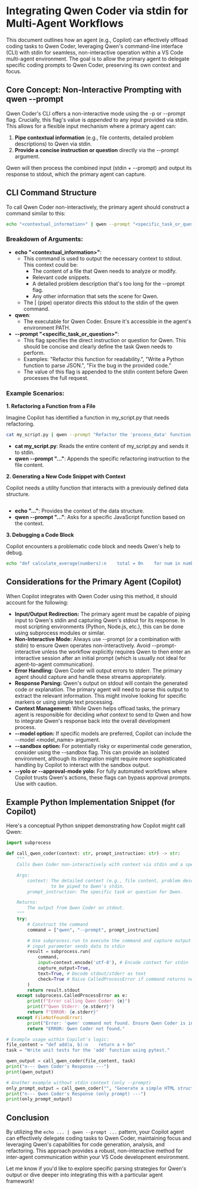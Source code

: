 # **Integrating Qwen Coder via stdin for Multi-Agent Workflows**

This document outlines how an agent (e.g., Copilot) can effectively offload coding tasks to Qwen Coder, leveraging Qwen's command-line interface (CLI) with stdin for seamless, non-interactive operation within a VS Code multi-agent environment. The goal is to allow the primary agent to delegate specific coding prompts to Qwen Coder, preserving its own context and focus.

## **Core Concept: Non-Interactive Prompting with qwen --prompt**

Qwen Coder's CLI offers a non-interactive mode using the -p or --prompt flag. Crucially, this flag's value is *appended* to any input provided via stdin. This allows for a flexible input mechanism where a primary agent can:

1. **Pipe contextual information** (e.g., file contents, detailed problem descriptions) to Qwen via stdin.
2. **Provide a concise instruction or question** directly via the --prompt argument.

Qwen will then process the combined input (stdin + --prompt) and output its response to stdout, which the primary agent can capture.

## **CLI Command Structure**

To call Qwen Coder non-interactively, the primary agent should construct a command similar to this:

```bash
echo "<contextual_information>" | qwen --prompt "<specific_task_or_question>"
```

### **Breakdown of Arguments:**

* **echo "<contextual_information>"**:
  * This command is used to output the necessary context to stdout. This context could be:
    * The content of a file that Qwen needs to analyze or modify.
    * Relevant code snippets.
    * A detailed problem description that's too long for the --prompt flag.
    * Any other information that sets the scene for Qwen.
  * The | (pipe) operator directs this stdout to the stdin of the qwen command.
* **qwen**:
  * The executable for Qwen Coder. Ensure it's accessible in the agent's environment PATH.
* **--prompt "<specific_task_or_question>"**:
  * This flag specifies the direct instruction or question for Qwen. This should be concise and clearly define the task Qwen needs to perform.
  * Examples: "Refactor this function for readability.", "Write a Python function to parse JSON.", "Fix the bug in the provided code."
  * The value of this flag is appended to the stdin content before Qwen processes the full request.

### **Example Scenarios:**

**1. Refactoring a Function from a File**

Imagine Copilot has identified a function in my_script.py that needs refactoring.

```bash
cat my_script.py | qwen --prompt "Refactor the 'process_data' function in the provided Python code to improve error handling and add docstrings. Ensure it still returns the same output format."
```

* **cat my_script.py**: Reads the entire content of my_script.py and sends it to stdin.
* **qwen --prompt "..."**: Appends the specific refactoring instruction to the file content.

**2. Generating a New Code Snippet with Context**

Copilot needs a utility function that interacts with a previously defined data structure.

```echo "Current data structure: { 'users': [{'id': 1, 'name': 'Alice'}, {'id': 2, 'name': 'Bob'}] }" | qwen --prompt "Write a JavaScript function called 'getUserById(id, users)' that takes an ID and the users array, and returns the user object matching the ID. Return null if not found."
```

* **echo "..."**: Provides the context of the data structure.
* **qwen --prompt "..."**: Asks for a specific JavaScript function based on the context.

**3. Debugging a Code Block**

Copilot encounters a problematic code block and needs Qwen's help to debug.

```bash
echo "def calculate_average(numbers):n    total = 0n    for num in numbers:n        total += numn    return total / len(numbers)nn# Issue: Raises ZeroDivisionError if numbers is empty" | qwen --prompt "Identify and fix the bug in the provided Python function `calculate_average` that causes a ZeroDivisionError for empty lists. Provide the corrected function."
```

## **Considerations for the Primary Agent (Copilot)**

When Copilot integrates with Qwen Coder using this method, it should account for the following:

* **Input/Output Redirection:** The primary agent must be capable of piping input to Qwen's stdin and capturing Qwen's stdout for its response. In most scripting environments (Python, Node.js, etc.), this can be done using subprocess modules or similar.
* **Non-Interactive Mode:** Always use --prompt (or a combination with stdin) to ensure Qwen operates non-interactively. Avoid --prompt-interactive unless the workflow explicitly requires Qwen to then enter an interactive session after an initial prompt (which is usually not ideal for agent-to-agent communication).
* **Error Handling:** Qwen Coder will output errors to stderr. The primary agent should capture and handle these streams appropriately.
* **Response Parsing:** Qwen's output on stdout will contain the generated code or explanation. The primary agent will need to parse this output to extract the relevant information. This might involve looking for specific markers or using simple text processing.
* **Context Management:** While Qwen helps offload tasks, the primary agent is responsible for deciding *what context* to send to Qwen and how to integrate Qwen's response back into the overall development process.
* **--model option:** If specific models are preferred, Copilot can include the --model <model_name> argument.
* **--sandbox option:** For potentially risky or experimental code generation, consider using the --sandbox flag. This can provide an isolated environment, although its integration might require more sophisticated handling by Copilot to interact with the sandbox output.
* **--yolo or --approval-mode yolo:** For fully automated workflows where Copilot trusts Qwen's actions, these flags can bypass approval prompts. Use with caution.

## **Example Python Implementation Snippet (for Copilot)**

Here's a conceptual Python snippet demonstrating how Copilot might call Qwen:

```python
import subprocess

def call_qwen_coder(context: str, prompt_instruction: str) -> str:
    """
    Calls Qwen Coder non-interactively with context via stdin and a specific prompt.

    Args:
        context: The detailed context (e.g., file content, problem description)
                 to be piped to Qwen's stdin.
        prompt_instruction: The specific task or question for Qwen.

    Returns:
        The output from Qwen Coder on stdout.
    """
    try:
        # Construct the command
        command = ["qwen", "--prompt", prompt_instruction]

        # Use subprocess.run to execute the command and capture output
        # input parameter sends data to stdin
        result = subprocess.run(
            command,
            input=context.encode('utf-8'), # Encode context for stdin
            capture_output=True,
            text=True, # Decode stdout/stderr as text
            check=True # Raise CalledProcessError if command returns non-zero exit status
        )
        return result.stdout
    except subprocess.CalledProcessError as e:
        print(f"Error calling Qwen Coder: {e}")
        print(f"Qwen Stderr: {e.stderr}")
        return f"ERROR: {e.stderr}"
    except FileNotFoundError:
        print("Error: 'qwen' command not found. Ensure Qwen Coder is installed and in PATH.")
        return "ERROR: Qwen Coder not found."

# Example usage within Copilot's logic:
file_content = "def add(a, b):n    return a + bn"
task = "Write unit tests for the 'add' function using pytest."

qwen_output = call_qwen_coder(file_content, task)
print("n--- Qwen Coder's Response ---")
print(qwen_output)

# Another example without stdin context (only --prompt)
only_prompt_output = call_qwen_coder("", "Generate a simple HTML structure for a 'Hello World' page.")
print("n--- Qwen Coder's Response (only prompt) ---")
print(only_prompt_output)
```

## **Conclusion**

By utilizing the `echo ... | qwen --prompt ...` pattern, your Copilot agent can effectively delegate coding tasks to Qwen Coder, maintaining focus and leveraging Qwen's capabilities for code generation, analysis, and refactoring. This approach provides a robust, non-interactive method for inter-agent communication within your VS Code development environment.

Let me know if you'd like to explore specific parsing strategies for Qwen's output or dive deeper into integrating this with a particular agent framework!
